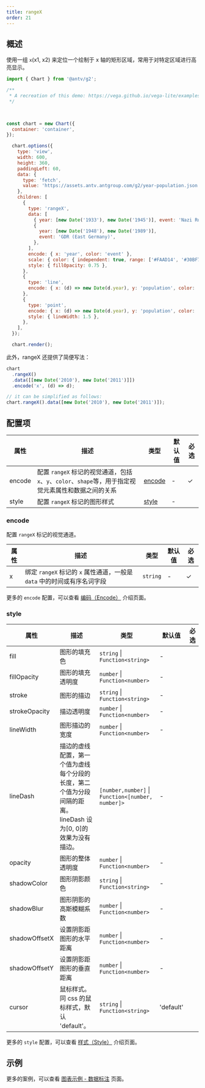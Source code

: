```yaml
---
title: rangeX
order: 21
---
```


## 概述

使用一组 `x`(x1, x2) 来定位一个绘制于 x 轴的矩形区域，常用于对特定区域进行高亮显示。

```js | ob { autoMount: true }
import { Chart } from '@antv/g2';

/**
 * A recreation of this demo: https://vega.github.io/vega-lite/examples/layer_falkensee.html
 */

  

const chart = new Chart({
  container: 'container',
});

  chart.options({
    type: 'view',
    width: 600,
    height: 360,
    paddingLeft: 60,
    data: {
      type: 'fetch',
      value: 'https://assets.antv.antgroup.com/g2/year-population.json',
    },
    children: [
      {
        type: 'rangeX',
        data: [
          { year: [new Date('1933'), new Date('1945')], event: 'Nazi Rule' },
          {
            year: [new Date('1948'), new Date('1989')],
            event: 'GDR (East Germany)',
          },
        ],
        encode: { x: 'year', color: 'event' },
        scale: { color: { independent: true, range: ['#FAAD14', '#30BF78'] } },
        style: { fillOpacity: 0.75 },
      },
      {
        type: 'line',
        encode: { x: (d) => new Date(d.year), y: 'population', color: '#333' },
      },
      {
        type: 'point',
        encode: { x: (d) => new Date(d.year), y: 'population', color: '#333' },
        style: { lineWidth: 1.5 },
      },
    ],
  });

  chart.render();
```

此外，rangeX 还提供了简便写法：

```ts
chart
  .rangeX()
  .data([[new Date('2010'), new Date('2011')]])
  .encode('x', (d) => d);

// it can be simplified as follows:
chart.rangeX().data([new Date('2010'), new Date('2011')]);
```

## 配置项

| 属性   | 描述                                                                                                 | 类型              | 默认值 | 必选 |
| ------ | ---------------------------------------------------------------------------------------------------- | ----------------- | ------ | ---- |
| encode | 配置 `rangeX` 标记的视觉通道，包括`x`、`y`、`color`、`shape`等，用于指定视觉元素属性和数据之间的关系 | [encode](#encode) | -      | ✓    |
| style  | 配置 `rangeX` 标记的图形样式                                                                         | [style](#style)   | -      |      |

### encode

配置 `rangeX` 标记的视觉通道。

| 属性 | 描述                                                                    | 类型     | 默认值 | 必选 |
| ---- | ----------------------------------------------------------------------- | -------- | ------ | ---- |
| x    | 绑定 `rangeX` 标记的 `x` 属性通道，一般是 `data` 中的时间或有序名词字段 | `string` | -      | ✓    |

更多的 `encode` 配置，可以查看 [编码（Encode）](/manual/core/encode) 介绍页面。

### style

| 属性          | 描述                                                                                                          | 类型                                              | 默认值    | 必选 |
| ------------- | ------------------------------------------------------------------------------------------------------------- | ------------------------------------------------- | --------- | ---- |
| fill          | 图形的填充色                                                                                                  | `string` \| `Function<string>`                    | -         |      |
| fillOpacity   | 图形的填充透明度                                                                                              | `number` \| `Function<number>`                    | -         |      |
| stroke        | 图形的描边                                                                                                    | `string` \| `Function<string>`                    | -         |      |
| strokeOpacity | 描边透明度                                                                                                    | `number` \| `Function<number>`                    | -         |      |
| lineWidth     | 图形描边的宽度                                                                                                | `number` \| `Function<number>`                    | -         |      |
| lineDash      | 描边的虚线配置，第一个值为虚线每个分段的长度，第二个值为分段间隔的距离。lineDash 设为[0, 0]的效果为没有描边。 | `[number,number]` \| `Function<[number, number]>` | -         |      |
| opacity       | 图形的整体透明度                                                                                              | `number` \| `Function<number>`                    | -         |      |
| shadowColor   | 图形阴影颜色                                                                                                  | `string` \| `Function<string>`                    | -         |      |
| shadowBlur    | 图形阴影的高斯模糊系数                                                                                        | `number` \| `Function<number>`                    | -         |      |
| shadowOffsetX | 设置阴影距图形的水平距离                                                                                      | `number` \| `Function<number>`                    | -         |      |
| shadowOffsetY | 设置阴影距图形的垂直距离                                                                                      | `number` \| `Function<number>`                    | -         |      |
| cursor        | 鼠标样式。同 css 的鼠标样式，默认 'default'。                                                                 | `string` \| `Function<string>`                    | 'default' |      |

更多的 `style` 配置，可以查看 [样式（Style）](/manual/core/style) 介绍页面。

## 示例

更多的案例，可以查看 [图表示例 - 数据标注](/examples#annotation-range) 页面。
